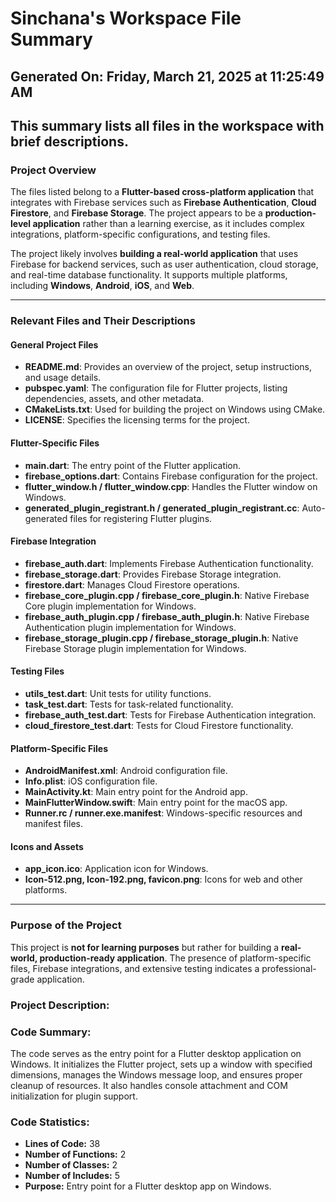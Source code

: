 # Sinchana's Workspace File Summary
## Generated On: Friday, March 21, 2025 at 11:25:49 AM
This summary lists all files in the workspace with brief descriptions.
---
### Project Overview

The files listed belong to a **Flutter-based cross-platform application** that integrates with Firebase services such as **Firebase Authentication**, **Cloud Firestore**, and **Firebase Storage**. The project appears to be a **production-level application** rather than a learning exercise, as it includes complex integrations, platform-specific configurations, and testing files.

The project likely involves **building a real-world application** that uses Firebase for backend services, such as user authentication, cloud storage, and real-time database functionality. It supports multiple platforms, including **Windows**, **Android**, **iOS**, and **Web**.

---

### Relevant Files and Their Descriptions

#### General Project Files
- **README.md**: Provides an overview of the project, setup instructions, and usage details.
- **pubspec.yaml**: The configuration file for Flutter projects, listing dependencies, assets, and other metadata.
- **CMakeLists.txt**: Used for building the project on Windows using CMake.
- **LICENSE**: Specifies the licensing terms for the project.

#### Flutter-Specific Files
- **main.dart**: The entry point of the Flutter application.
- **firebase_options.dart**: Contains Firebase configuration for the project.
- **flutter_window.h / flutter_window.cpp**: Handles the Flutter window on Windows.
- **generated_plugin_registrant.h / generated_plugin_registrant.cc**: Auto-generated files for registering Flutter plugins.

#### Firebase Integration
- **firebase_auth.dart**: Implements Firebase Authentication functionality.
- **firebase_storage.dart**: Provides Firebase Storage integration.
- **firestore.dart**: Manages Cloud Firestore operations.
- **firebase_core_plugin.cpp / firebase_core_plugin.h**: Native Firebase Core plugin implementation for Windows.
- **firebase_auth_plugin.cpp / firebase_auth_plugin.h**: Native Firebase Authentication plugin implementation for Windows.
- **firebase_storage_plugin.cpp / firebase_storage_plugin.h**: Native Firebase Storage plugin implementation for Windows.

#### Testing Files
- **utils_test.dart**: Unit tests for utility functions.
- **task_test.dart**: Tests for task-related functionality.
- **firebase_auth_test.dart**: Tests for Firebase Authentication integration.
- **cloud_firestore_test.dart**: Tests for Cloud Firestore functionality.

#### Platform-Specific Files
- **AndroidManifest.xml**: Android configuration file.
- **Info.plist**: iOS configuration file.
- **MainActivity.kt**: Main entry point for the Android app.
- **MainFlutterWindow.swift**: Main entry point for the macOS app.
- **Runner.rc / runner.exe.manifest**: Windows-specific resources and manifest files.

#### Icons and Assets
- **app_icon.ico**: Application icon for Windows.
- **Icon-512.png, Icon-192.png, favicon.png**: Icons for web and other platforms.

---

### Purpose of the Project

This project is **not for learning purposes** but rather for building a **real-world, production-ready application**. The presence of platform-specific files, Firebase integrations, and extensive testing indicates a professional-grade application. 
### Project Description:
 ### Code Summary:
The code serves as the entry point for a Flutter desktop application on Windows. It initializes the Flutter project, sets up a window with specified dimensions, manages the Windows message loop, and ensures proper cleanup of resources. It also handles console attachment and COM initialization for plugin support.

### Code Statistics:
- **Lines of Code:** 38  
- **Number of Functions:** 2  
- **Number of Classes:** 2  
- **Number of Includes:** 5  
- **Purpose:** Entry point for a Flutter desktop app on Windows.

